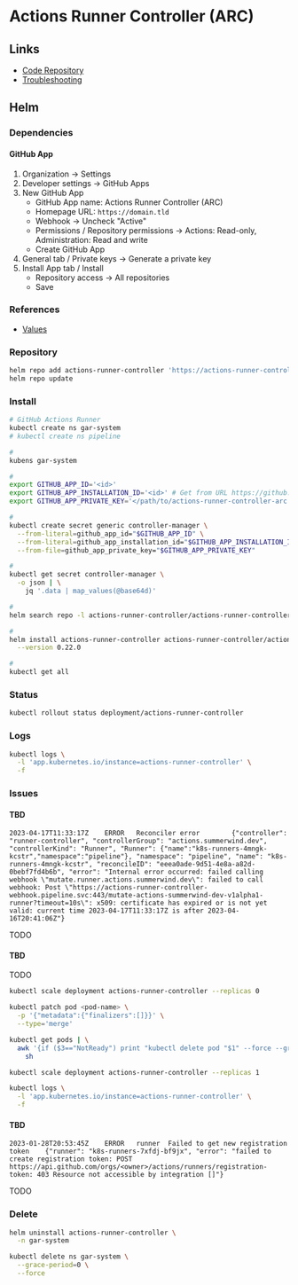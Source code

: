 # Actions Runner Controller (ARC)

## Links

- [Code Repository](https://github.com/actions/actions-runner-controller)
- [Troubleshooting](https://github.com/actions/actions-runner-controller/blob/master/TROUBLESHOOTING.md?plain=1)

## Helm

### Dependencies

#### GitHub App

1. Organization -> Settings
2. Developer settings -> GitHub Apps
3. New GitHub App
   - GitHub App name: Actions Runner Controller (ARC)
   - Homepage URL: `https://domain.tld`
   - Webhook -> Uncheck "Active"
   - Permissions / Repository permissions -> Actions: Read-only, Administration: Read and write
   - Create GitHub App
4. General tab / Private keys -> Generate a private key
5. Install App tab / Install
   - Repository access -> All repositories
   - Save

### References

- [Values](https://github.com/actions/actions-runner-controller/tree/master/charts/actions-runner-controller#values)

### Repository

```sh
helm repo add actions-runner-controller 'https://actions-runner-controller.github.io/actions-runner-controller'
helm repo update
```

### Install

```sh
# GitHub Actions Runner
kubectl create ns gar-system
# kubectl create ns pipeline

#
kubens gar-system

#
export GITHUB_APP_ID='<id>'
export GITHUB_APP_INSTALLATION_ID='<id>' # Get from URL https://github.com/organizations/<org>/settings/installations/<id>
export GITHUB_APP_PRIVATE_KEY='</path/to/actions-runner-controller-arc.*.private-key.pem>'

#
kubectl create secret generic controller-manager \
  --from-literal=github_app_id="$GITHUB_APP_ID" \
  --from-literal=github_app_installation_id="$GITHUB_APP_INSTALLATION_ID" \
  --from-file=github_app_private_key="$GITHUB_APP_PRIVATE_KEY"

#
kubectl get secret controller-manager \
  -o json | \
    jq '.data | map_values(@base64d)'

#
helm search repo -l actions-runner-controller/actions-runner-controller

#
helm install actions-runner-controller actions-runner-controller/actions-runner-controller \
  --version 0.22.0

#
kubectl get all
```

### Status

```sh
kubectl rollout status deployment/actions-runner-controller
```

### Logs

```sh
kubectl logs \
  -l 'app.kubernetes.io/instance=actions-runner-controller' \
  -f
```

### Issues

#### TBD

```log
2023-04-17T11:33:17Z    ERROR   Reconciler error        {"controller": "runner-controller", "controllerGroup": "actions.summerwind.dev", "controllerKind": "Runner", "Runner": {"name":"k8s-runners-4mngk-kcstr","namespace":"pipeline"}, "namespace": "pipeline", "name": "k8s-runners-4mngk-kcstr", "reconcileID": "eeea0ade-9d51-4e8a-a82d-0bebf7fd4b6b", "error": "Internal error occurred: failed calling webhook \"mutate.runner.actions.summerwind.dev\": failed to call webhook: Post \"https://actions-runner-controller-webhook.pipeline.svc:443/mutate-actions-summerwind-dev-v1alpha1-runner?timeout=10s\": x509: certificate has expired or is not yet valid: current time 2023-04-17T11:33:17Z is after 2023-04-16T20:41:06Z"}
```

TODO

<!--
kubectl delete deployments.apps actions-runner-controller

helm upgrade actions-runner-controller actions-runner-controller/actions-runner-controller \                       130 ↵
  --version 0.22.0
-->

#### TBD

TODO

```sh
kubectl scale deployment actions-runner-controller --replicas 0

kubectl patch pod <pod-name> \
  -p '{"metadata":{"finalizers":[]}}' \
  --type='merge'

kubectl get pods | \
  awk '{if ($3=="NotReady") print "kubectl delete pod "$1" --force --grace-period=0 ";}' | \
    sh

kubectl scale deployment actions-runner-controller --replicas 1

kubectl logs \
  -l 'app.kubernetes.io/instance=actions-runner-controller' \
  -f
```

#### TBD

```log
2023-01-28T20:53:45Z    ERROR   runner  Failed to get new registration token    {"runner": "k8s-runners-7xfdj-bf9jx", "error": "failed to create registration token: POST https://api.github.com/orgs/<owner>/actions/runners/registration-token: 403 Resource not accessible by integration []"}
```

TODO

<!--
https://github.com/organizations/<owner>/settings/installations
-->

### Delete

```sh
helm uninstall actions-runner-controller \
  -n gar-system

kubectl delete ns gar-system \
  --grace-period=0 \
  --force
```
